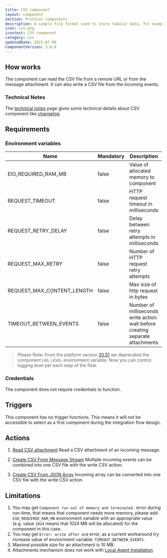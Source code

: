 ```yaml
---
title: CSV component
layout: component
section: Protocol components
description: A simple file format used to store tabular data, for example from a spreadsheet or a database.
icon: csv.png
icontext: CSV component
category: csv
updatedDate: 2021-07-09
ComponentVersion: 3.0.0
---
```


## How works

The component can read the CSV file from a remote URL or from the message
attachment. It can also write a CSV file from the incoming events.

### Technical Notes

The [technical notes](technical-notes) page gives some technical details about CSV component like [changelog](/components/csv/technical-notes#changelog).

## Requirements

### Environment variables

| Name|Mandatory|Description|Values|
|----|---------|-----------|------|
|EIO_REQUIRED_RAM_MB| false | Value of allocated memory to component | Recommended: `512`/`1024` |
|REQUEST_TIMEOUT| false |  HTTP request timeout in milliseconds | Default value: `10000` |
|REQUEST_RETRY_DELAY| false | Delay between retry attempts in milliseconds | Default value: `7000` |
|REQUEST_MAX_RETRY| false | Number of HTTP request retry attempts |  Default value: `7` |
|REQUEST_MAX_CONTENT_LENGTH| false | Max size of http request in bytes | Default value: `10485760` |
|TIMEOUT_BETWEEN_EVENTS| false | Number of milliseconds write action wait before creating separate attachments | Default value: `10000` |

> Please Note: From the platform version [20.51](/releases/2020-12-17) we deprecated the
> component `LOG_LEVEL` environment variable. Now you can control logging level per each step of the flow.

### Credentials

The component does not require credentials to function.


## Triggers

This component has no trigger functions. This means it will not be accessible to
select as a first component during the integration flow design.

## Actions

  1. [Read CSV attachment](/components/csv/actions#read-csv-attachment)
  Read a CSV attachment of an incoming message.

  2. [Create CSV From Message Stream](/components/csv/actions#create-csv-from-message-stream)
  Multiple incoming events can be combined into one CSV file with the write CSV action.

  3. [Create CSV From JSON Array](/components/csv/actions#create-csv-from-json-array)
  Incoming array can be converted into one CSV file with the write CSV action.

## Limitations

  1. You may get `Component run out of memory and terminated.` error during run-time, that means that component needs more memory, please add  `EIO_REQUIRED_RAM_MB` environment variable with an appropriate value (e.g. value `1024` means that 1024 MB will be allocated) for the component in this case.
  2. You may get `Error: write after end` error, as a current workaround try increase value of environment variable: `TIMEOUT_BETWEEN_EVENTS`.
  3. Maximal possible size for an attachment is 10 MB.
  4. Attachments mechanism does not work with [Local Agent Installation](/getting-started/local-agent).
